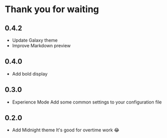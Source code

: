 # Thank you for waiting

## 0.4.2

- Update Galaxy theme
- Improve Markdown preview

## 0.4.0

- Add bold display

## 0.3.0

- Experience Mode
    Add some common settings to your configuration file

## 0.2.0

- Add Midnight theme
   It's good for overtime work 😂
